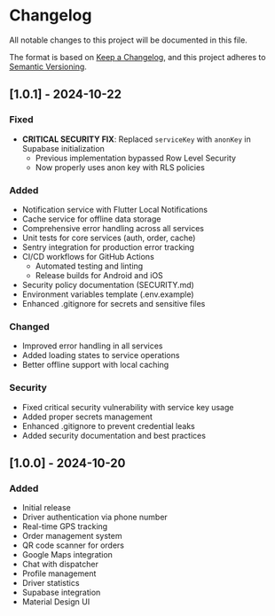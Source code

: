 # Changelog

All notable changes to this project will be documented in this file.

The format is based on [Keep a Changelog](https://keepachangelog.com/en/1.0.0/),
and this project adheres to [Semantic Versioning](https://semver.org/spec/v2.0.0.html).

## [1.0.1] - 2024-10-22

### Fixed
- **CRITICAL SECURITY FIX**: Replaced `serviceKey` with `anonKey` in Supabase initialization
  - Previous implementation bypassed Row Level Security
  - Now properly uses anon key with RLS policies

### Added
- Notification service with Flutter Local Notifications
- Cache service for offline data storage
- Comprehensive error handling across all services
- Unit tests for core services (auth, order, cache)
- Sentry integration for production error tracking
- CI/CD workflows for GitHub Actions
  - Automated testing and linting
  - Release builds for Android and iOS
- Security policy documentation (SECURITY.md)
- Environment variables template (.env.example)
- Enhanced .gitignore for secrets and sensitive files

### Changed
- Improved error handling in all services
- Added loading states to service operations
- Better offline support with local caching

### Security
- Fixed critical security vulnerability with service key usage
- Added proper secrets management
- Enhanced .gitignore to prevent credential leaks
- Added security documentation and best practices

## [1.0.0] - 2024-10-20

### Added
- Initial release
- Driver authentication via phone number
- Real-time GPS tracking
- Order management system
- QR code scanner for orders
- Google Maps integration
- Chat with dispatcher
- Profile management
- Driver statistics
- Supabase integration
- Material Design UI
